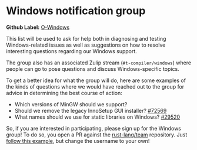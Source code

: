 # Windows notification group

**Github Label:** [O-Windows]

[O-Windows]: https://github.com/rust-lang/rust/labels/O-Windows

This list will be used to ask for help both in diagnosing and testing
Windows-related issues as well as suggestions on how to resolve
interesting questions regarding our Windows support.

The group also has an associated Zulip stream (`#t-compiler/windows`)
where people can go to pose questions and discuss Windows-specific
topics.

To get a better idea for what the group will do, here are some
examples of the kinds of questions where we would have reached out to
the group for advice in determining the best course of action:

* Which versions of MinGW should we support?
* Should we remove the legacy InnoSetup GUI installer? [#72569]
* What names should we use for static libraries on Windows? [#29520] 

So, if you are interested in participating, please sign up for the
Windows group! To do so, you open a PR against the [rust-lang/team]
repository. Just [follow this example][eg], but change the username to
your own!

[rust-lang/team]: https://github.com/rust-lang/team
[eg]: https://github.com/rust-lang/team/pull/348/
[#72569]: https://github.com/rust-lang/rust/pull/72569
[#29520]: https://github.com/rust-lang/rust/pull/29520

